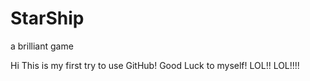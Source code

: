 # StarShip
a brilliant game

Hi This is my first try to use GitHub! 
Good Luck to myself!
LOL!!
LOL!!!!
